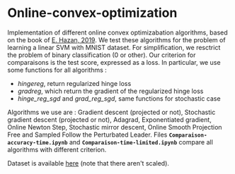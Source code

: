 # Online-convex-optimization

Implementation of different online convex optimizabation algorithms, based on the book of [E. Hazan, 2019](https://ocobook.cs.princeton.edu/OCObook.pdf). We test these algorithms for the problem of learning a linear SVM with MNIST dataset. For simplification, we resctrict the problem of binary classification (0 or other). Our criterion for comparaisons is the test score, expressed as a loss.
In particular, we use some functions for all algorithms : 

- *hingereg*, return regularized hinge loss
- *gradreg*, which return the gradient of the regularized hinge loss
- *hinge_reg_sgd* and *grad_reg_sgd*, same functions for stochastic case

Algorithms we use are : Gradient descent (projected or not), Stochastic gradient descent (projected or not), Adagrad, Exponentiated gradient, Online Newton Step, Stochastic mirror descent, Online Smooth Projection Free and Sampled Follow the Perturbated Leader. Files **`Comparaison-accuracy-time.ipynb`** and **`Comparaison-time-limited.ipynb`** compare all algorithms with different criterion.


Dataset is available [here](https://pjreddie.com/projects/mnist-in-csv/) (note that there aren't scaled). 

